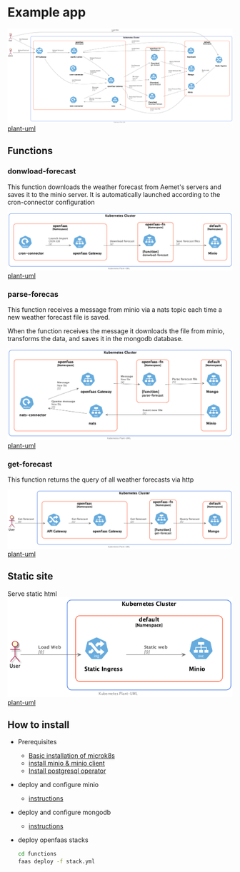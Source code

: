 # Example app

![Docs](../out/app/docs/uml/full-app/full-app.png)
[plant-uml](docs/uml/full-app.puml)

## Functions

### donwload-forecast

This function downloads the weather forecast from Aemet's servers and saves it to the minio server. 
It is automatically launched according to the cron-connector configuration

![Docs](../out/app/docs/uml/download-forecast/download-forecast.png)
[plant-uml](docs/uml/download-forecast.puml)

### parse-forecas

This function receives a message from minio via a nats topic each time a new weather forecast file is saved.

When the function receives the message it downloads the file from minio, transforms the data, and saves it in the mongodb database.

![Docs](../out/app/docs/uml/parse-forecast/parse-forecast.png)
[plant-uml](docs/uml/parse-forecast.puml)


### get-forecast
This function returns the query of all weather forecasts via http

![Docs](../out/app/docs/uml/get-forecast/get-forecast.png)
[plant-uml](docs/uml/get-forecast.puml)

## Static site 
Serve static html
![Docs](../out/app/docs/uml/static-site/static-site.png)
[plant-uml](docs/uml/static-site.puml)


## How to install
- Prerequisites
    - [Basic installation of microk8s](../Microk8s.md)
    - [install minio & minio client](../StaticPageDeployment/install-minio.md)
    - [Install postgresql operator](../Databases/zalandoPostgresOperator/install.md)

- deploy and configure minio
    - [instructions](docs/config-minio.md)
- deploy and configure mongodb
    - [instructions](docs/config-mongo.md)
- deploy openfaas stacks
  ```bash
  cd functions
  faas deploy -f stack.yml 
  ```
